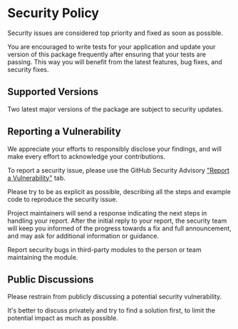# Security Policy

Security issues are considered top priority and fixed as soon as possible.

You are encouraged to write tests for your application and update your version of this package frequently after ensuring that your tests are passing. This way you will benefit from the latest features, bug fixes, and security fixes.

## Supported Versions

Two latest major versions of the package are subject to security updates.

## Reporting a Vulnerability

We appreciate your efforts to responsibly disclose your findings, and will make every effort to acknowledge your contributions.

To report a security issue, please use the GitHub Security Advisory ["Report a Vulnerability"](https://github.com/makukha/doctestcase/security/advisories/new) tab.

Please try to be as explicit as possible, describing all the steps and example code to reproduce the security issue.

Project maintainers will send a response indicating the next steps in handling your report. After the initial reply to your report, the security team will keep you informed of the progress towards a fix and full announcement, and may ask for additional information or guidance.

Report security bugs in third-party modules to the person or team maintaining the module.

## Public Discussions

Please restrain from publicly discussing a potential security vulnerability.

It's better to discuss privately and try to find a solution first, to limit the potential impact as much as possible.
